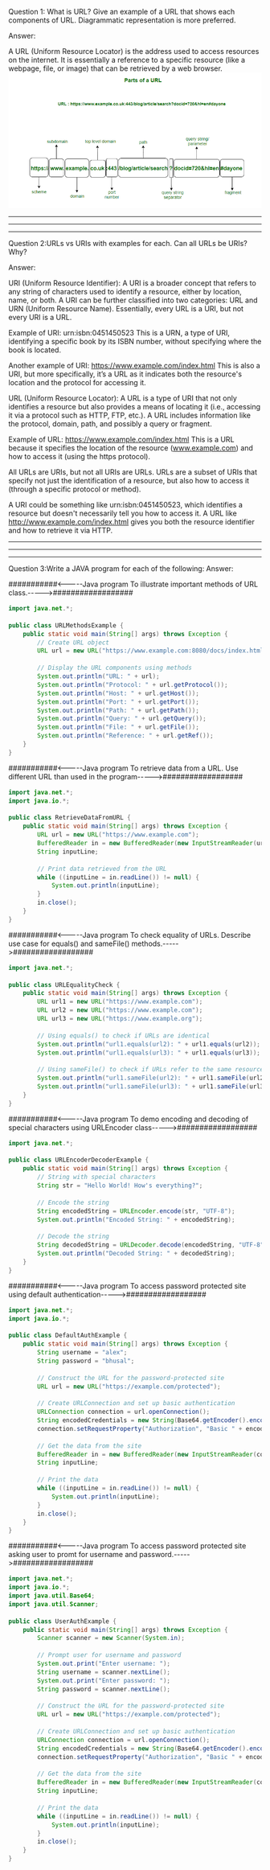 Question 1: What is URL? Give an example of a URL that shows each components of URL. Diagrammatic representation is more preferred.

Answer:

A URL (Uniform Resource Locator) is the address used to access resources on the internet. It is essentially a reference to a specific resource (like a webpage, file, or image) that can be retrieved by a web browser.
![alt text](image.png)

---------------------------------------------------------------------------------------------------------------------------------------------------------------------------------------
---------------------------------------------------------------------------------------------------------------------------------------------------------------------------------------
---------------------------------------------------------------------------------------------------------------------------------------------------------------------------------------

Question 2:URLs vs URIs with examples for each. Can all URLs be URIs? Why?

Answer:

URI (Uniform Resource Identifier):
A URI is a broader concept that refers to any string of characters used to identify a resource, either by location, name, or both. A URI can be further classified into two categories: URL and URN (Uniform Resource Name). Essentially, every URL is a URI, but not every URI is a URL.

Example of URI:
urn:isbn:0451450523
This is a URN, a type of URI, identifying a specific book by its ISBN number, without specifying where the book is located.

Another example of URI:
https://www.example.com/index.html
This is also a URI, but more specifically, it’s a URL as it indicates both the resource's location and the protocol for accessing it.


URL (Uniform Resource Locator):
A URL is a type of URI that not only identifies a resource but also provides a means of locating it (i.e., accessing it via a protocol such as HTTP, FTP, etc.). A URL includes information like the protocol, domain, path, and possibly a query or fragment.

Example of URL:
https://www.example.com/index.html
This is a URL because it specifies the location of the resource (www.example.com) and how to access it (using the https protocol).

All URLs are URIs, but not all URIs are URLs. URLs are a subset of URIs that specify not just the identification of a resource, but also how to access it (through a specific protocol or method).

A URI could be something like urn:isbn:0451450523, which identifies a resource but doesn't necessarily tell you how to access it. A URL like http://www.example.com/index.html gives you both the resource identifier and how to retrieve it via HTTP.

---------------------------------------------------------------------------------------------------------------------------------------------------------------------------------------
---------------------------------------------------------------------------------------------------------------------------------------------------------------------------------------
---------------------------------------------------------------------------------------------------------------------------------------------------------------------------------------

Question 3:Write a JAVA program for each of the following:
Answer:

###########<-----Java program To illustrate important methods of URL class.----->##################
```java
import java.net.*;

public class URLMethodsExample {
    public static void main(String[] args) throws Exception {
        // Create URL object
        URL url = new URL("https://www.example.com:8080/docs/index.html?name=JohnDoe#section2");
        
        // Display the URL components using methods
        System.out.println("URL: " + url);
        System.out.println("Protocol: " + url.getProtocol());
        System.out.println("Host: " + url.getHost());
        System.out.println("Port: " + url.getPort());
        System.out.println("Path: " + url.getPath());
        System.out.println("Query: " + url.getQuery());
        System.out.println("File: " + url.getFile());
        System.out.println("Reference: " + url.getRef());
    }
}
```

###########<-----Java program To retrieve data from a URL. Use different URL than used in the program----->##################
```java
import java.net.*;
import java.io.*;

public class RetrieveDataFromURL {
    public static void main(String[] args) throws Exception {
        URL url = new URL("https://www.example.com");
        BufferedReader in = new BufferedReader(new InputStreamReader(url.openStream()));
        String inputLine;
        
        // Print data retrieved from the URL
        while ((inputLine = in.readLine()) != null) {
            System.out.println(inputLine);
        }
        in.close();
    }
}
```

###########<-----Java program To check equality of URLs. Describe use case for equals() and sameFile() methods.----->##################
```java
import java.net.*;

public class URLEqualityCheck {
    public static void main(String[] args) throws Exception {
        URL url1 = new URL("https://www.example.com");
        URL url2 = new URL("https://www.example.com");
        URL url3 = new URL("https://www.example.org");

        // Using equals() to check if URLs are identical
        System.out.println("url1.equals(url2): " + url1.equals(url2)); // true, same protocol, host, and path
        System.out.println("url1.equals(url3): " + url1.equals(url3)); // false, different host
        
        // Using sameFile() to check if URLs refer to the same resource
        System.out.println("url1.sameFile(url2): " + url1.sameFile(url2)); // true, same host, protocol
        System.out.println("url1.sameFile(url3): " + url1.sameFile(url3)); // false, different host
    }
}
```

###########<-----Java program To demo encoding and decoding of special characters using URLEncoder class----->##################
```java
import java.net.*;

public class URLEncoderDecoderExample {
    public static void main(String[] args) throws Exception {
        // String with special characters
        String str = "Hello World! How's everything?";
        
        // Encode the string
        String encodedString = URLEncoder.encode(str, "UTF-8");
        System.out.println("Encoded String: " + encodedString);

        // Decode the string
        String decodedString = URLDecoder.decode(encodedString, "UTF-8");
        System.out.println("Decoded String: " + decodedString);
    }
}
```
###########<-----Java program To access password protected site using default authentication----->##################
```java
import java.net.*;
import java.io.*;

public class DefaultAuthExample {
    public static void main(String[] args) throws Exception {
        String username = "alex";
        String password = "bhusal";
        
        // Construct the URL for the password-protected site
        URL url = new URL("https://example.com/protected");

        // Create URLConnection and set up basic authentication
        URLConnection connection = url.openConnection();
        String encodedCredentials = new String(Base64.getEncoder().encode((username + ":" + password).getBytes()));
        connection.setRequestProperty("Authorization", "Basic " + encodedCredentials);
        
        // Get the data from the site
        BufferedReader in = new BufferedReader(new InputStreamReader(connection.getInputStream()));
        String inputLine;
        
        // Print the data
        while ((inputLine = in.readLine()) != null) {
            System.out.println(inputLine);
        }
        in.close();
    }
}
```
###########<-----Java program To access password protected site asking user to promt for username and password.----->##################
```java
import java.net.*;
import java.io.*;
import java.util.Base64;
import java.util.Scanner;

public class UserAuthExample {
    public static void main(String[] args) throws Exception {
        Scanner scanner = new Scanner(System.in);

        // Prompt user for username and password
        System.out.print("Enter username: ");
        String username = scanner.nextLine();
        System.out.print("Enter password: ");
        String password = scanner.nextLine();

        // Construct the URL for the password-protected site
        URL url = new URL("https://example.com/protected");

        // Create URLConnection and set up basic authentication
        URLConnection connection = url.openConnection();
        String encodedCredentials = new String(Base64.getEncoder().encode((username + ":" + password).getBytes()));
        connection.setRequestProperty("Authorization", "Basic " + encodedCredentials);
        
        // Get the data from the site
        BufferedReader in = new BufferedReader(new InputStreamReader(connection.getInputStream()));
        String inputLine;
        
        // Print the data
        while ((inputLine = in.readLine()) != null) {
            System.out.println(inputLine);
        }
        in.close();
    }
}
```






